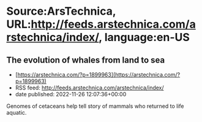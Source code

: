 # Source:ArsTechnica, URL:http://feeds.arstechnica.com/arstechnica/index/, language:en-US

## The evolution of whales from land to sea
 - [https://arstechnica.com/?p=1899963](https://arstechnica.com/?p=1899963)
 - RSS feed: http://feeds.arstechnica.com/arstechnica/index/
 - date published: 2022-11-26 12:07:36+00:00

Genomes of cetaceans help tell story of mammals who returned to life aquatic.


